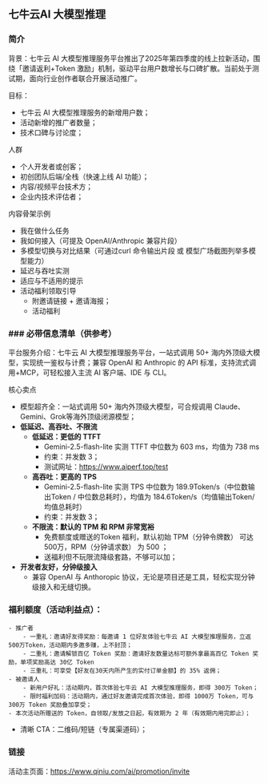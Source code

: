 
## 七牛云AI 大模型推理

### 简介

背景：七牛云 AI 大模型推理服务平台推出了2025年第四季度的线上拉新活动，围绕「邀请返利+Token 激励」机制，驱动平台用户数增长与口碑扩散。当前处于测试期，面向行业创作者联合开展活动推广。

目标：

- 七牛云 AI 大模型推理服务的新增用户数；
- 活动新增的推广者数量；
- 技术口碑与讨论度；

人群

- 个人开发者或创客；
- 初创团队后端/全栈（快速上线 AI 功能）；
- 内容/视频平台技术方；
- 企业内技术评估者；

内容骨架示例
- 我在做什么任务
- 我如何接入（可提及 OpenAI/Anthropic 兼容片段）
- 多模型切换与对比结果（可通过curl 命令输出片段 或 模型广场截图列举多模型能力）
- 延迟与吞吐实测
- 适应与不适用的提示
- 活动福利领取引导
    - 附邀请链接 + 邀请海报；
    - 活动福利

### ### 必带信息清单（供参考）

平台服务介绍：七牛云 AI 大模型推理服务平台，一站式调用 50+ 海内外顶级大模型，实现统一鉴权与计费；兼容 OpenAI 和 Anthropic 的 API 标准，支持流式调用+MCP，可轻松接入主流 AI 客户端、IDE 与 CLI。

核心卖点
- 模型超齐全：一站式调用 50+ 海内外顶级大模型，可合规调用 Claude、Gemini、Grok等海外顶级闭源模型；
- **低延迟、高吞吐、不限流**
    - **低延迟：更低的 TTFT**
        - Gemini-2.5-flash-lite 实测 TTFT 中位数为 603 ms，均值为 738 ms
        - 约束：并发数 3；
        - 测试网址：https://www.aiperf.top/test
    - **高吞吐：更高的 TPS**
        - Gemini-2.5-flash-lite 实测 TPS 中位数为 189.9Token/s（中位数输出Token / 中位数总耗时），均值为 184.6Token/s（均值输出Token/均值总耗时）
        - 约束：并发数 3；
    - **不限流：默认的 TPM 和 RPM 非常宽裕**
        - 免费额度或赠送的Token 福利，默认初始 TPM（分钟令牌数） 可达 500万，RPM（分钟请求数） 为 500 ；
        - 送福利但不玩限流降级套路，不够可以加；
- **开发者友好，分钟级接入**
    - 兼容 OpenAI 与 Anthoropic 协议，无论是项目还是工具，轻松实现分钟级接入和无缝切换。

### 福利额度（活动利益点）：
    - 推广者
        - 一重礼：邀请好友得奖励：每邀请 1 位好友体验七牛云 AI 大模型推理服务，立返500万Token，活动期内多邀多赚，上不封顶；
        - 二重礼：邀请解锁百亿 Token 奖励：邀请好友数量达标可额外拿最高百亿 Token 奖励，单项奖励高达 30亿 Token
        - 三重礼：可享受【好友在30天内所产生的实付订单金额】的 35% 返佣；
    - 被邀请人
        - 新用户好礼：活动期内，首次体验七牛云 AI 大模型推理服务，即得 300万 Token；
        - 限时福利加码：活动期内，通过好友邀请完成首次体验，即得 1000万 Token，可与 300万 Token 奖励叠加享受；
    - 本次活动所赠送的 Token，自领取/发放之日起，有效期为 2 年（有效期内用完即止）；
- 清晰 CTA：二维码/短链（专属渠道码）；

### 链接

活动主页面：https://www.qiniu.com/ai/promotion/invite
